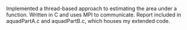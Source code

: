 Implemented a thread-based approach to estimating the area under a function. Written in C and uses MPI to communicate. Report included in aquadPartA.c and aquadPartB.c, which houses my extended code. 
